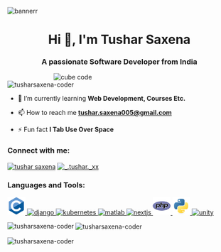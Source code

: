 ![bannerr](https://user-images.githubusercontent.com/95478989/198955082-6e78ebb5-e1e4-49f9-8d32-6e5af3984dcd.gif)
<h1 align="center">Hi 👋, I'm Tushar Saxena</h1>
<h3 align="center">A passionate Software Developer from India</h3>
<img align="right" alt="cube code"width="400" src="https://78.media.tumblr.com/579cc56a2a59ad71cf1c5afb0f0005fc/tumblr_ov7siwHIkP1ue08b9o1_500.gif">
<p align="left"> <img src="https://komarev.com/ghpvc/?username=tusharsaxena-coder&label=Profile%20views&color=0e75b6&style=flat" alt="tusharsaxena-coder" /> </p>

- 🌱 I’m currently learning **Web Development, Courses Etc.**

- 📫 How to reach me **tushar.saxena005@gmail.com**

- ⚡ Fun fact **I Tab Use Over Space**

<h3 align="left">Connect with me:</h3>
<p align="left">
<a href="https://linkedin.com/in/tushar saxena" target="blank"><img align="center" src="https://raw.githubusercontent.com/rahuldkjain/github-profile-readme-generator/master/src/images/icons/Social/linked-in-alt.svg" alt="tushar saxena" height="30" width="40" /></a>
<a href="https://instagram.com/_.tushar._xx" target="blank"><img align="center" src="https://raw.githubusercontent.com/rahuldkjain/github-profile-readme-generator/master/src/images/icons/Social/instagram.svg" alt="_.tushar._xx" height="30" width="40" /></a>
</p>

<h3 align="left">Languages and Tools:</h3>
<p align="left"> <a href="https://www.cprogramming.com/" target="_blank" rel="noreferrer"> <img src="https://raw.githubusercontent.com/devicons/devicon/master/icons/c/c-original.svg" alt="c" width="40" height="40"/> </a> <a href="https://www.djangoproject.com/" target="_blank" rel="noreferrer"> <img src="https://cdn.worldvectorlogo.com/logos/django.svg" alt="django" width="40" height="40"/> </a> <a href="https://kubernetes.io" target="_blank" rel="noreferrer"> <img src="https://www.vectorlogo.zone/logos/kubernetes/kubernetes-icon.svg" alt="kubernetes" width="40" height="40"/> </a> <a href="https://www.mathworks.com/" target="_blank" rel="noreferrer"> <img src="https://upload.wikimedia.org/wikipedia/commons/2/21/Matlab_Logo.png" alt="matlab" width="40" height="40"/> </a> <a href="https://nextjs.org/" target="_blank" rel="noreferrer"> <img src="https://cdn.worldvectorlogo.com/logos/nextjs-2.svg" alt="nextjs" width="40" height="40"/> </a> <a href="https://www.php.net" target="_blank" rel="noreferrer"> <img src="https://raw.githubusercontent.com/devicons/devicon/master/icons/php/php-original.svg" alt="php" width="40" height="40"/> </a> <a href="https://www.python.org" target="_blank" rel="noreferrer"> <img src="https://raw.githubusercontent.com/devicons/devicon/master/icons/python/python-original.svg" alt="python" width="40" height="40"/> </a> <a href="https://unity.com/" target="_blank" rel="noreferrer"> <img src="https://www.vectorlogo.zone/logos/unity3d/unity3d-icon.svg" alt="unity" width="40" height="40"/> </a> </p>

<p><img align="left" src="https://github-readme-stats.vercel.app/api/top-langs?username=tusharsaxena-coder&show_icons=true&locale=en&layout=compact" alt="tusharsaxena-coder" /></p>

<p>&nbsp;<img align="center" src="https://github-readme-stats.vercel.app/api?username=tusharsaxena-coder&show_icons=true&locale=en" alt="tusharsaxena-coder" /></p>

<p><img align="center" src="https://github-readme-streak-stats.herokuapp.com/?user=tusharsaxena-coder&" alt="tusharsaxena-coder" /></p>
